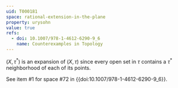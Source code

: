 ```yaml
---
uid: T000181
space: rational-extension-in-the-plane
property: urysohn
value: true
refs:
  - doi: 10.1007/978-1-4612-6290-9_6
    name: Counterexamples in Topology
---
```

$(X, \tau^{*})$ is an expansion of $(X,\tau)$ since every open set in $\tau$ contains a $\tau^{*}$ neighborhood of each of its points.

See item #1 for space #72 in {{doi:10.1007/978-1-4612-6290-9_6}}.

